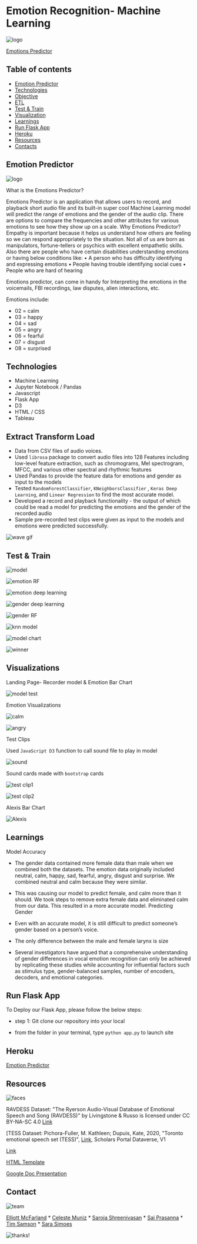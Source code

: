 # Emotion Recognition- Machine Learning 

![logo](static/img/emotion_peeps.jpg)

[Emotions Predictor ](https://voice-emotion.herokuapp.com)

## Table of contents
* [Emotion Predictor](#emotion-predictor)
* [Technologies](#technologies)
* [Objective](#objective)
* [ETL](#extract-transform-load)
* [Test & Train](#test-&-train)
* [Visualization](#visualiation)
* [Learnings](#learnings)
* [Run Flask App](run-flask-app)
* [Heroku](heroku)
* [Resources](#resources)
* [Contacts](#contacts)


## Emotion Predictor 

![logo](static/img/emotion_predictor_logo.png)

What is the Emotions Predictor?

Emotions Predictor is an application that allows users to record, and playback short audio file and its built-in super cool Machine Learning model will predict the range of emotions and the gender of the audio clip.
There are options to compare the frequencies and other attributes for various emotions to see how they show up on a scale.
Why Emotions Predictor? 
Empathy is important because it helps us understand how others are feeling so we can respond appropriately to the situation. Not all of us are born as manipulators, fortune-tellers or psychics with excellent empathetic skills. Also there are people who have certain disabilities understanding emotions or having below conditions like:
•	A person who has difficulty identifying and expressing emotions
•	People having trouble identifying social cues
•	People who are hard of hearing

Emotions predictor, can come in handy for Interpreting the emotions in the voicemails, FBI recordings, law disputes, alien interactions, etc.

Emotions include: 

* 02 = calm
* 03 = happy
* 04 = sad
* 05 = angry
* 06 = fearful
* 07 = disgust
* 08 = surprised


## Technologies

* Machine Learning
* Jupyter Notebook / Pandas 
* Javascript 
* Flask App
* D3
* HTML / CSS 
* Tableau 

## Extract Transform Load
*	Data from CSV files of audio voices. 
*	Used `librosa` package to convert audio files into 128 Features including low-level feature extraction, such as chromograms, Mel spectrogram, MFCC, and various other spectral and rhythmic features
*	Used Pandas to provide the feature data for emotions and gender as input to the models
*	Tested `RandomForestClassifier`, `KNeighborsClassifier` , `Keras Deep Learning`, and `Linear Regression` to find the most accurate model.  
*	Developed a record and playback functionality - the output of which could be read a model for predicting the emotions and the gender of the recorded audio
*	Sample pre-recorded test clips were given as input to the models and emotions were predicted successfully.

![wave gif](static/img/200_d.gif)

## Test & Train

![model](static/img/model.JPG)

![emotion RF](static/img/model_reports/1emotion_rf.png)

![emotion deep learning](static/img/model_reports/emo_deep_learninng.png)

![gender deep learning](static/img/model_reports/gender_deep_learning.png)

![gender RF](static/img/model_reports/gender_rf.png)

![knn model](static/img/model_reports/knn_model.png)

![model chart](static/img/model_chart.JPG)

![winner](static/img/winner.JPG)

## Visualizations

Landing Page- Recorder model & Emotion Bar Chart 

![model test](static/img/model_test.JPG)

Emotion Visualizations 

![calm](static/img/calm_vis.JPG)

![angry](static/img/angry_vis.JPG)

Test Clips

Used `JavaScript D3` function to call sound file to play in model

![sound](static/img/sound_card.JPG)

Sound cards made with `bootstrap` cards

![test clip1](static/img/test_clip1.JPG)

![test clip2](static/img/test_clip2.JPG)

Alexis Bar Chart

![Alexis](static/img/alexis_bar.JPG)


## Learnings

Model Accuracy
*	The gender data contained more female data than male when we combined both the datasets.  The emotion data originally included neutral, calm, happy, sad, fearful, angry, disgust and surprise.  We combined neutral and calm because they were similar.


*	This was causing our model to predict female, and calm more than it should.  We took steps to remove extra female data and eliminated calm from our data.  This resulted in a more accurate model.
Predicting Gender
*	Even with an accurate model, it is still difficult to predict someone’s gender based on a person’s voice.  
* The only difference between the male and female larynx is size
*	Several investigators have argued that a comprehensive understanding of gender differences in vocal emotion recognition can only be achieved by replicating these studies while accounting for influential factors such as stimulus type, gender-balanced samples, number of encoders, decoders, and emotional categories. 

## Run Flask App

To Deploy our Flask App, please follow the below steps:

* step 1: Git clone our repository into your local

* from the folder in your terminal, type `python app.py` to launch site

## Heroku

[Emotion Predictor]( https://voice-emotion.herokuapp.com) 

## Resources

![faces](static/img/ball_faces.jpg)

RAVDESS Dataset: "The Ryerson Audio-Visual Database of Emotional Speech and Song (RAVDESS)" by Livingstone & Russo is licensed under CC BY-NA-SC 4.0 [Link](https://www.kaggle.com/uwrfkaggler/ravdess-emotional-speech-audio)

[TESS Dataset: Pichora-Fuller, M. Kathleen; Dupuis, Kate, 2020, "Toronto emotional speech set (TESS)", [Link](https://doi.org/10.5683/SP2/E8H2MF), Scholars Portal Dataverse, V1

[Link](https://tspace.library.utoronto.ca/handle/1807/24487)

[HTML Template](https://templatemo.com/tm-547-real-dynamic) 

[Google Doc Presentation](https://docs.google.com/presentation/d/1WQ2L1KWJT6c9SlYm7RMh6zrVnNrBERbFJMPgzOyNcTc/edit#slide=id.p)

## Contact

![team](static/img/team.JPG)

[Elliott McFarland](https://github.com/emcfarland) * [Celeste Muniz](https://github.com/celeste1030) * [Saroja Shreenivasan](https://github.com/shreeniv) * [Sai Prasanna](https://github.com/prasanna0913) * [Tim Samson](https://github.com/timsamson) * [Sara Simoes](https://github.com/Ssimoes48) 

![thanks!](static/img/squirel_potato.jpg)
